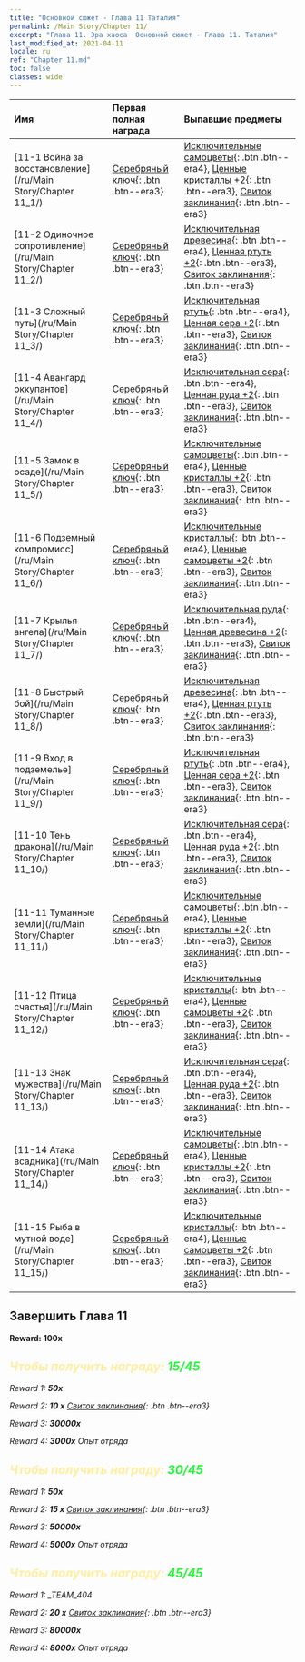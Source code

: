 ```yaml
---
title: "Основной сюжет - Глава 11 Таталия"
permalink: /Main Story/Chapter 11/
excerpt: "Глава 11. Эра хаоса  Основной сюжет - Глава 11. Таталия"
last_modified_at: 2021-04-11
locale: ru
ref: "Chapter 11.md"
toc: false
classes: wide
---
```


  | Имя |  Первая полная награда | Выпавшие предметы |
  |:------------|:------------|:------------| 
  | [11-1 Война за восстановление](/ru/Main Story/Chapter 11_1/) | [Серебряный ключ](/ru/Items/con_693/){: .btn .btn--era3} | [Исключительные самоцветы](/ru/Items/mat_37/){: .btn .btn--era4}, [Ценные кристаллы +2](/ru/Items/mat_31/){: .btn .btn--era3}, [Свиток заклинания](/ru/Items/con_694/){: .btn .btn--era3} |
  | [11-2 Одиночное сопротивление](/ru/Main Story/Chapter 11_2/) | [Серебряный ключ](/ru/Items/con_693/){: .btn .btn--era3} | [Исключительная древесина](/ru/Items/mat_34/){: .btn .btn--era4}, [Ценная ртуть +2](/ru/Items/mat_28/){: .btn .btn--era3}, [Свиток заклинания](/ru/Items/con_694/){: .btn .btn--era3} |
  | [11-3 Сложный путь](/ru/Main Story/Chapter 11_3/) | [Серебряный ключ](/ru/Items/con_693/){: .btn .btn--era3} | [Исключительная ртуть](/ru/Items/mat_35/){: .btn .btn--era4}, [Ценная сера +2](/ru/Items/mat_29/){: .btn .btn--era3}, [Свиток заклинания](/ru/Items/con_694/){: .btn .btn--era3} |
  | [11-4 Авангард оккупантов](/ru/Main Story/Chapter 11_4/) | [Серебряный ключ](/ru/Items/con_693/){: .btn .btn--era3} | [Исключительная сера](/ru/Items/mat_36/){: .btn .btn--era4}, [Ценная руда +2](/ru/Items/mat_26/){: .btn .btn--era3}, [Свиток заклинания](/ru/Items/con_694/){: .btn .btn--era3} |
  | [11-5 Замок в осаде](/ru/Main Story/Chapter 11_5/) | [Серебряный ключ](/ru/Items/con_693/){: .btn .btn--era3} | [Исключительные самоцветы](/ru/Items/mat_37/){: .btn .btn--era4}, [Ценные кристаллы +2](/ru/Items/mat_31/){: .btn .btn--era3}, [Свиток заклинания](/ru/Items/con_694/){: .btn .btn--era3} |
  | [11-6 Подземный компромисс](/ru/Main Story/Chapter 11_6/) | [Серебряный ключ](/ru/Items/con_693/){: .btn .btn--era3} | [Исключительные кристаллы](/ru/Items/mat_38/){: .btn .btn--era4}, [Ценные самоцветы +2](/ru/Items/mat_30/){: .btn .btn--era3}, [Свиток заклинания](/ru/Items/con_694/){: .btn .btn--era3} |
  | [11-7 Крылья ангела](/ru/Main Story/Chapter 11_7/) | [Серебряный ключ](/ru/Items/con_693/){: .btn .btn--era3} | [Исключительная руда](/ru/Items/mat_33/){: .btn .btn--era4}, [Ценная древесина +2](/ru/Items/mat_27/){: .btn .btn--era3}, [Свиток заклинания](/ru/Items/con_694/){: .btn .btn--era3} |
  | [11-8 Быстрый бой](/ru/Main Story/Chapter 11_8/) | [Серебряный ключ](/ru/Items/con_693/){: .btn .btn--era3} | [Исключительная древесина](/ru/Items/mat_34/){: .btn .btn--era4}, [Ценная ртуть +2](/ru/Items/mat_28/){: .btn .btn--era3}, [Свиток заклинания](/ru/Items/con_694/){: .btn .btn--era3} |
  | [11-9 Вход в подземелье](/ru/Main Story/Chapter 11_9/) | [Серебряный ключ](/ru/Items/con_693/){: .btn .btn--era3} | [Исключительная ртуть](/ru/Items/mat_35/){: .btn .btn--era4}, [Ценная сера +2](/ru/Items/mat_29/){: .btn .btn--era3}, [Свиток заклинания](/ru/Items/con_694/){: .btn .btn--era3} |
  | [11-10 Тень дракона](/ru/Main Story/Chapter 11_10/) | [Серебряный ключ](/ru/Items/con_693/){: .btn .btn--era3} | [Исключительная сера](/ru/Items/mat_36/){: .btn .btn--era4}, [Ценная руда +2](/ru/Items/mat_26/){: .btn .btn--era3}, [Свиток заклинания](/ru/Items/con_694/){: .btn .btn--era3} |
  | [11-11 Туманные земли](/ru/Main Story/Chapter 11_11/) | [Серебряный ключ](/ru/Items/con_693/){: .btn .btn--era3} | [Исключительные самоцветы](/ru/Items/mat_37/){: .btn .btn--era4}, [Ценные кристаллы +2](/ru/Items/mat_31/){: .btn .btn--era3}, [Свиток заклинания](/ru/Items/con_694/){: .btn .btn--era3} |
  | [11-12 Птица счастья](/ru/Main Story/Chapter 11_12/) | [Серебряный ключ](/ru/Items/con_693/){: .btn .btn--era3} | [Исключительные кристаллы](/ru/Items/mat_38/){: .btn .btn--era4}, [Ценные самоцветы +2](/ru/Items/mat_30/){: .btn .btn--era3}, [Свиток заклинания](/ru/Items/con_694/){: .btn .btn--era3} |
  | [11-13 Знак мужества](/ru/Main Story/Chapter 11_13/) | [Серебряный ключ](/ru/Items/con_693/){: .btn .btn--era3} | [Исключительная сера](/ru/Items/mat_36/){: .btn .btn--era4}, [Ценная руда +2](/ru/Items/mat_26/){: .btn .btn--era3}, [Свиток заклинания](/ru/Items/con_694/){: .btn .btn--era3} |
  | [11-14 Атака всадника](/ru/Main Story/Chapter 11_14/) | [Серебряный ключ](/ru/Items/con_693/){: .btn .btn--era3} | [Исключительные самоцветы](/ru/Items/mat_37/){: .btn .btn--era4}, [Ценные кристаллы +2](/ru/Items/mat_31/){: .btn .btn--era3}, [Свиток заклинания](/ru/Items/con_694/){: .btn .btn--era3} |
  | [11-15 Рыба в мутной воде](/ru/Main Story/Chapter 11_15/) | [Серебряный ключ](/ru/Items/con_693/){: .btn .btn--era3} | [Исключительные кристаллы](/ru/Items/mat_38/){: .btn .btn--era4}, [Ценные самоцветы +2](/ru/Items/mat_30/){: .btn .btn--era3}, [Свиток заклинания](/ru/Items/con_694/){: .btn .btn--era3} |


## Завершить Глава 11

 **Reward:**  **100x** <i class="fas fa-gem"/>



## <span style="color: #ffeea0">Чтобы получить награду: </span><span style="color: #27f73a">15/45</span>

 Reward 1:  **50x** <i class="fas fa-gem"/>

 Reward 2: **10 x** [Свиток заклинания](/ru/Items/con_694/){: .btn .btn--era3}

 Reward 3:  **30000x** <i class="fas fa-coins"/>

 Reward 4:  **3000x** Опыт отряда



## <span style="color: #ffeea0">Чтобы получить награду: </span><span style="color: #27f73a">30/45</span>

 Reward 1:  **50x** <i class="fas fa-gem"/>

 Reward 2: **15 x** [Свиток заклинания](/ru/Items/con_694/){: .btn .btn--era3}

 Reward 3:  **50000x** <i class="fas fa-coins"/>

 Reward 4:  **5000x** Опыт отряда



## <span style="color: #ffeea0">Чтобы получить награду: </span><span style="color: #27f73a">45/45</span>

 Reward 1: _TEAM_404

 Reward 2: **20 x** [Свиток заклинания](/ru/Items/con_694/){: .btn .btn--era3}

 Reward 3:  **80000x** <i class="fas fa-coins"/>

 Reward 4:  **8000x** Опыт отряда

